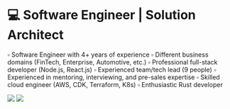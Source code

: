 # 💻 Software Engineer | Solution Architect

▫️ Software Engineer with 4+ years of experience
▫️ Different business domains (FinTech, Enterprise, Automotive, etc.)
▫️ Professional full-stack developer (Node.js, React.js)
▫️ Experienced team/tech lead (9 people)
▫️ Experienced in mentoring, interviewing, and pre-sales expertise
▫️ Skilled cloud engineer (AWS, CDK, Terraform, K8s)
▫️ Enthusiastic Rust developer

<p>
  <a target="_blank" href="https://t.me/denstuk"><img src="https://img.shields.io/badge/-Telegram-FFF?style=for-the-badge&logo=telegram&logoColor=27A0D9"></img></a>
  <a target="_blank" href="mailto:den.stuk00@gmail.com"><img src="https://img.shields.io/badge/-Gmail-D14836?style=for-the-badge&logo=Gmail&logoColor=white"></img></a>
</p> 
